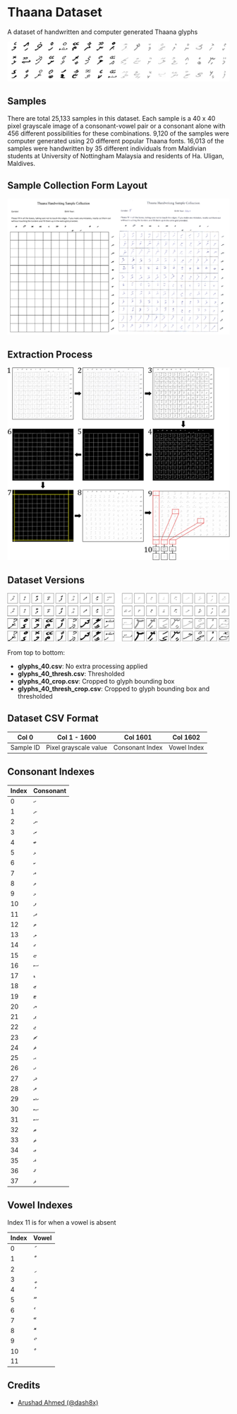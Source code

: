 # Thaana Dataset
A dataset of handwritten and computer generated Thaana glyphs

![Samples Preview](img/preview.jpg?raw=true "Example")

## Samples
There are total 25,133 samples in this dataset. Each sample is a 40 x 40 pixel grayscale image of a consonant-vowel pair or a consonant alone with 456 different possibilities for these combinations.
9,120 of the samples were computer generated using 20 different popular Thaana fonts.
16,013 of the samples were handwritten by 35 different individuals from Maldivian students at University of Nottingham Malaysia and residents of Ha. Uligan, Maldives.

## Sample Collection Form Layout

![Form](img/form.jpg?raw=true "Form")

## Extraction Process

![Extraction](img/extraction.jpg?raw=true "Extraction")

## Dataset Versions

![Version Comparisons](img/versions.jpg?raw=true "Versions")

From top to bottom:
- **glyphs_40.csv**: No extra processing applied
- **glyphs_40_thresh.csv**: Thresholded
- **glyphs_40_crop.csv**: Cropped to glyph bounding box
- **glyphs_40_thresh_crop.csv**: Cropped to glyph bounding box and thresholded

## Dataset CSV Format

| Col 0     | Col 1 - 1600          | Col 1601        | Col 1602    |
|-----------|-----------------------|-----------------|-------------|
| Sample ID | Pixel grayscale value | Consonant Index | Vowel Index |

## Consonant Indexes
| Index | Consonant |
|-------|-----------|
| 0     | ހ         |
| 1     | ށ         |
| 2     | ނ         |
| 3     | ރ         |
| 4     | ބ         |
| 5     | ޅ         |
| 6     | ކ         |
| 7     | އ         |
| 8     | ވ         |
| 9     | މ         |
| 10    | ފ         |
| 11    | ދ         |
| 12    | ތ         |
| 13    | ލ         |
| 14    | ގ         |
| 15    | ޏ         |
| 16    | ސ         |
| 17    | ޑ         |
| 18    | ޒ         |
| 19    | ޓ         |
| 20    | ޔ         |
| 21    | ޕ         |
| 22    | ޖ         |
| 23    | ޗ         |
| 24    | ޘ         |
| 25    | ޙ         |
| 26    | ޚ         |
| 27    | ޛ         |
| 28    | ޜ         |
| 29    | ޝ         |
| 30    | ޞ         |
| 31    | ޟ         |
| 32    | ޠ         |
| 33    | ޡ         |
| 34    | ޢ         |
| 35    | ޣ         |
| 36    | ޤ         |
| 37    | ޥ         |

## Vowel Indexes

Index 11 is for when a vowel is absent

| Index | Vowel |
|-------|-----------|
| 0     | ަ         |
| 1     | ާ         |
| 2     | ި         |
| 3     | ީ         |
| 4     | ު         |
| 5     | ޫ         |
| 6     | ެ         |
| 7     | ޭ         |
| 8     | ޮ         |
| 9     | ޯ         |
| 10    | ް         |
| 11    |          |

## Credits

- [Arushad Ahmed (@dash8x)](http://arushad.org) 

